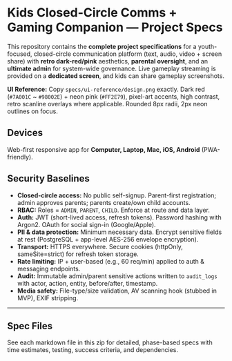 # Kids Closed-Circle Comms + Gaming Companion — Project Specs

This repository contains the **complete project specifications** for a youth-focused, closed-circle communication platform
(text, audio, video + screen share) with **retro dark-red/pink** aesthetics, **parental oversight**, and an **ultimate admin**
for system-wide governance. Live gameplay streaming is provided on a **dedicated screen**, and kids can share gameplay screenshots.

**UI Reference:** Copy `specs/ui-reference/design.png` exactly. Dark red (`#7A001C` ~ `#98002E`) + neon pink (`#FF2E79`),
pixel-art accents, high contrast, retro scanline overlays where applicable. Rounded 8px radii, 2px neon outlines on focus.

## Devices
Web-first responsive app for **Computer, Laptop, Mac, iOS, Android** (PWA-friendly).

## Security Baselines
- **Closed-circle access:** No public self-signup. Parent-first registration; admin approves parents; parents create/own child accounts.
- **RBAC:** Roles = `ADMIN`, `PARENT`, `CHILD`. Enforce at route and data layer.
- **Auth:** JWT (short-lived access, refresh tokens). Password hashing with Argon2. OAuth for social sign-in (Google/Apple).
- **PII & data protection:** Minimum necessary data. Encrypt sensitive fields at rest (PostgreSQL + app-level AES-256 envelope encryption).
- **Transport:** HTTPS everywhere. Secure cookies (httpOnly, sameSite=strict) for refresh token storage.
- **Rate limiting:** IP + user-based (e.g., 60 req/min) applied to auth & messaging endpoints.
- **Audit:** Immutable admin/parent sensitive actions written to `audit_logs` with actor, action, entity, before/after, timestamp.
- **Media safety:** File-type/size validation, AV scanning hook (stubbed in MVP), EXIF stripping.

---

## Spec Files
See each markdown file in this zip for detailed, phase-based specs with time estimates, testing, success criteria, and dependencies.
